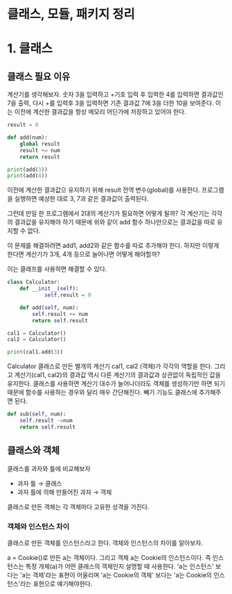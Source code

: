 # 클래스, 모듈, 패키지 정리

# 1. 클래스

## 클래스 필요 이유

계산기를 생각해보자. 숫자 3을 입력하고 +기호 입력 후 입력한 4를 입력하면 결과값인 7을 출력, 다시 +를 입력후 3을 입력하면 기존 결과값 7에 3을 더한 10을 보여준다. 이는 이전에 계산한 결과값을 항상 메모리 어딘가에 저장하고 있어야 한다.

```python
result = 0

def add(num):
    global result
    result += num
    return result

print(add(3))
print(add(4))
```

이전에 계산한 결과값으 유지하기 위해 result 전역 변수(global)를 사용한다. 프로그램을 실행하면 예상한 대로 3, 7과 같은 결과값이 출력된다.

그런데 만일 한 프로그램에서 2대의 계산기가 필요하면 어떻게 될까? 각 계산기는 각각의 결과값을 유지해야 하기 때문에 위와 같이 add 함수 하나만으로는 결과값을 따로 유지할 수 없다.

이 문제를 해결하려면 add1, add2와 같은 함수를 따로 추가해야 한다. 하지만 이렇게 한다면 계산기가 3개, 4개 등으로 늘어나면 어떻게 해야할까?

이는 클래프를 사용하면 해결할 수 있다.

```python
class Calculator:
    def __init__(self):
		    self.result = 0

    def add(self, num):
        self.result += num
        return self.result

cal1 = Calculator()
cal2 = Calculator()

print(cal1.add(3))
```

Calculator 클래스로 만든 별개의 계산기 cal1, cal2 (객체)가 각각의 역할을 한다. 그리고 계산기(cal1, cal2)의 결과값 역시 다른 계산기의 결과값과 상관없이 독립적인 값을 유지한다. 클래스를 사용하면 계산기 대수가 늘어나더라도 객체를 생성하기만 하면 되기 때문에 함수를 사용하는 경우와 달리 매우 간단해진다. 빼기 기능도 클래스에 추가해주면 된다.

```python
def sub(self, num):
    self.result -=num
    return self.result
```

## 클래스와 객체

클래스를 과자와 틀에 비교해보자

- 과자 틀 → 클래스
- 과자 틀에 의해 만들어진 과자 → 객체

클래스로 만든 객체는 각 객체마다 고유한 성격을 가진다.

### 객체와 인스턴스 차이

클래스로 만든 객체를 인스턴스라고 한다. 객체와 인스턴스의 차이를 알아보자.

a = Cookie()로 만든 a는 객체이다. 그리고 객체 a는 Cookie의 인스턴스이다. 즉 인스턴스는 특정 개체(a)가 어떤 클래스의 객체인지 설명할 때 사용한다. 'a는 인스턴스' 보다는 'a는 객체'라는 표현이 어울리며 'a는 Cookie의 객체' 보다는 'a는 Cookie의 인스턴스'라는 표현으로 얘기해야한다.